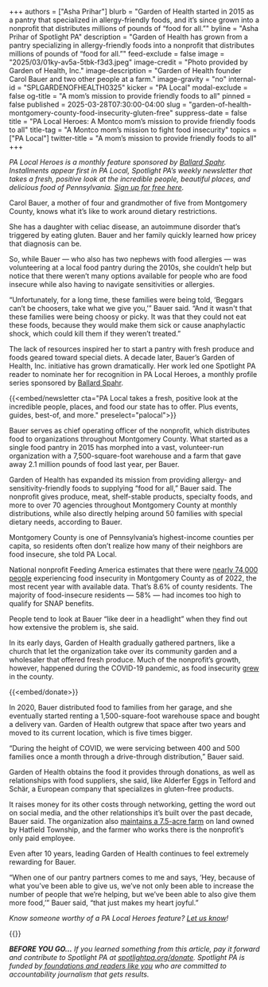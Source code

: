 +++
authors = ["Asha Prihar"]
blurb = "Garden of Health started in 2015 as a pantry that specialized in allergy-friendly foods, and it’s since grown into a nonprofit that distributes millions of pounds of “food for all.”"
byline = "Asha Prihar of Spotlight PA"
description = "Garden of Health has grown from a pantry specializing in allergy-friendly foods into a nonprofit that distributes millions of pounds of “food for all.”"
feed-exclude = false
image = "2025/03/01ky-av5a-5tbk-f3d3.jpeg"
image-credit = "Photo provided by Garden of Health, Inc."
image-description = "Garden of Health founder Carol Bauer and two other people at a farm."
image-gravity = "no"
internal-id = "SPLGARDENOFHEALTH0325"
kicker = "PA Local"
modal-exclude = false
og-title = "A mom’s mission to provide friendly foods to all"
pinned = false
published = 2025-03-28T07:30:00-04:00
slug = "garden-of-health-montgomery-county-food-insecurity-gluten-free"
suppress-date = false
title = "PA Local Heroes: A Montco mom’s mission to provide friendly foods to all"
title-tag = "A Montco mom’s mission to fight food insecurity"
topics = ["PA Local"]
twitter-title = "A mom’s mission to provide friendly foods to all"
+++

<em>PA Local Heroes is a monthly feature sponsored by </em><a href="https://www.ballardspahr.com/?utm_source=ActiveCampaign&amp;utm_medium=email&amp;utm_content=Farm%20animals%20%20second-chance%20sanctuary&amp;utm_campaign=PA%20Local%2011%2008%2024"><em>Ballard Spahr</em></a><em>. Installments appear first in PA Local, Spotlight PA’s weekly newsletter that takes a fresh, positive look at the incredible people, beautiful places, and delicious food of Pennsylvania. </em><a href="https://www.spotlightpa.org/newsletters/"><em>Sign up for free here</em></a><em>.</em>

Carol Bauer, a mother of four and grandmother of five from Montgomery County, knows what it’s like to work around dietary restrictions.

She has a daughter with celiac disease, an autoimmune disorder that’s triggered by eating gluten. Bauer and her family quickly learned how pricey that diagnosis can be.

So, while Bauer — who also has two nephews with food allergies — was volunteering at a local food pantry during the 2010s, she couldn’t help but notice that there weren’t many options available for people who are food insecure while also having to navigate sensitivities or allergies.

“Unfortunately, for a long time, these families were being told, ‘Beggars can’t be choosers, take what we give you,’” Bauer said. “And it wasn&#39;t that these families were being choosy or picky. It was that they could not eat these foods, because they would make them sick or cause anaphylactic shock, which could kill them if they weren’t treated.”

The lack of resources inspired her to start a pantry with fresh produce and foods geared toward special diets.<strong> </strong>A decade later, Bauer’s Garden of Health, Inc. initiative has grown dramatically. Her work led one Spotlight PA reader to nominate her for recognition in PA Local Heroes, a monthly profile series sponsored by <a href="https://www.ballardspahr.com/">Ballard Spahr</a>.

{{<embed/newsletter cta="PA Local takes a fresh, positive look at the incredible people, places, and food our state has to offer. Plus events, guides, best-of, and more." preselect="palocal">}}

Bauer serves as chief operating officer of the nonprofit, which distributes food to organizations throughout Montgomery County. What started as a single food pantry in 2015 has morphed into a vast, volunteer-run organization with a 7,500-square-foot warehouse and a farm that gave away 2.1 million pounds of food last year, per Bauer.

Garden of Health has expanded its mission from providing allergy- and sensitivity-friendly foods to supplying “food for all,” Bauer said. The nonprofit gives produce, meat, shelf-stable products, specialty foods, and more to over 70 agencies throughout Montgomery County at monthly distributions, while also directly helping around 50 families with special dietary needs, according to Bauer.

Montgomery County is one of Pennsylvania’s highest-income counties per capita, so residents often don’t realize how many of their neighbors are food insecure, she told PA Local.

National nonprofit Feeding America estimates that there were <a href="https://map.feedingamerica.org/county/2022/overall/pennsylvania/county/montgomery">nearly 74,000 people</a> experiencing food insecurity in Montgomery County as of 2022, the most recent year with available data. That’s 8.6% of county residents. The majority of food-insecure residents — 58% — had incomes too high to qualify for SNAP benefits.

People tend to look at Bauer “like deer in a headlight” when they find out how extensive the problem is, she said.

In its early days, Garden of Health gradually gathered partners, like a church that let the organization take over its community garden and a wholesaler that offered fresh produce. Much of the nonprofit’s growth, however, happened during the COVID-19 pandemic, as food insecurity <a href="https://map.feedingamerica.org/county/2022/overall/pennsylvania/county/montgomery">grew</a> in the county.

{{<embed/donate>}}

In 2020, Bauer distributed food to families from her garage, and she eventually started renting a 1,500-square-foot warehouse space and bought a delivery van. Garden of Health outgrew that space after two years and moved to its current location, which is five times bigger.

“During the height of COVID, we were servicing between 400 and 500 families once a month through a drive-through distribution,” Bauer said.

Garden of Health obtains the food it provides through donations, as well as relationships with food suppliers, she said, like Alderfer Eggs in Telford and Schär, a European company that specializes in gluten-free products.

It raises money for its other costs through networking, getting the word out on social media, and the other relationships it’s built over the past decade, Bauer said. The organization also <a href="https://www.thereporteronline.com/2023/05/05/garden-of-healths-new-8-acre-farm-opens-in-hatfield/">maintains a 7.5-acre farm</a> on land owned by Hatfield Township, and the farmer who works there is the nonprofit’s only paid employee.

Even after 10 years, leading Garden of Health continues to feel extremely rewarding for Bauer.

“When one of our pantry partners comes to me and says, ‘Hey, because of what you’ve been able to give us, we’ve not only been able to increase the number of people that we’re helping, but we’ve been able to also give them more food,’” Bauer said, “that just makes my heart joyful.”

<em>Know someone worthy of a PA Local Heroes feature? </em><a href="mailto:newsletters@spotlightpa.org"><em>Let us know</em></a><em>!</em>

<div class="max-w-[320px] -my-8">
{{<picture src="2025/03/01kw-nyv5-h730-82j4.png" width-ratio="2232" height-ratio="322" description="Sponsored by Ballard Spahr LLP" caption="" credit="">}}
</div>

<strong><em>BEFORE YOU GO…</em></strong><em> If you learned something from this article, pay it forward and contribute to Spotlight PA at </em><a href="https://www.spotlightpa.org/donate"><em>spotlightpa.org/donate</em></a><em>. Spotlight PA is funded by</em><a href="https://www.spotlightpa.org/support"><em> foundations and readers like you</em></a><em> who are committed to accountability journalism that gets results.</em>

